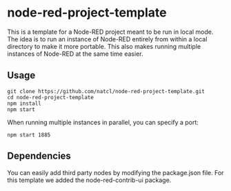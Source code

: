 # node-red-project-template
This is a template for a Node-RED project meant to be run in local mode.  The idea is to run an instance of Node-RED entirely from within a local directory to make it more portable.  This also makes running multiple instances of Node-RED at the same time easier.

## Usage

```
git clone https://github.com/natcl/node-red-project-template.git
cd node-red-project-template
npm install
npm start
```

When running multiple instances in parallel, you can specify a port:

```
npm start 1885
```

## Dependencies

You can easily add third party nodes by modifying the package.json file.  For this template we added the node-red-contrib-ui package.
